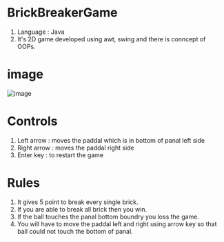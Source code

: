 # BrickBreakerGame
1. Language : Java
2. It's 2D game developed using awt, swing and there is conncept of OOPs.
# image
![image](https://user-images.githubusercontent.com/98572450/170491505-61424061-fa50-4928-a2cc-423e5d417795.png)


# Controls
1. Left arrow : moves the paddal which is in bottom of panal left side
2. Right arrow : moves the paddal right side
3. Enter key : to restart the game


# Rules
1. It gives 5 point to break every single brick.
2. If you are able to break all brick then you win.
3. If the ball touches the panal bottom boundry you loss the game.
4. You will have to move the paddal left and right using arrow key so that ball could not touch the bottom of panal. 
